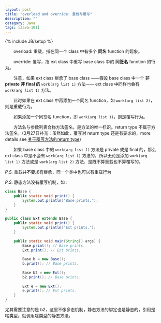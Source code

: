 ```yaml
---
layout: post
title: "overload and override: 重载与覆写"
description: ""
category: Java
tags: [Java-101]
---
```

{% include JB/setup %}

　　overload: 重载，指在同一个 class 中有多个 **同名** function 的现象。  

　　override: 覆写，指 ext class 中重写 base class 中的 **同签名** function 的行为。  

　　注意，如果 ext class 继承了 base class ——假设 base class 中一个 **非 private 非 final 的** `work(arg list 1)` 方法—— ext class 中同样也会有 `work(arg list 1)` 方法。  

　　此时如果在 ext class 中再添加一个同名 function，如 `work(arg list 2)`，则是重载行为。  

　　如果添加一个同签名 function，即 `work(arg list 1)`，则是覆写行为。  

　　方法名与参数列表合称方法签名，是方法的唯一标识。return type 不属于方法签名。(3月27日补充：虽然如此，覆写对 return type 还是有要求的，more details see [关于覆写方法的return type](/java/2009/03/27/return-type-of-overridden-method))

　　如果 base class 中的 `work(arg list 1)` 方法是 private 或是 final 的，那么 ext class 中是不会有 `work(arg list 1)` 方法的，所以无论是添加 `work(arg list 1)` 方法或是 `work(arg list 2)` 方法，是既不算重载也不算覆写的。

_P.S._ 重载并不要求有继承，同一个类中也可以有重载行为

_P.S._ 静态方法没有覆写机制，如：

```java
class Base {  
	public static void print() {  
		System.out.println("Base prints.");  
	}  
}  
  
public class Ext extends Base {  
	public static void print() {  
		System.out.println("Ext prints.");  
	}  
	  
	public static void main(String[] args) {          
		Base.print(); // Base prints.  
		Ext.print(); // Ext prints.  
		  
		Base b = new Base();  
		b.print(); // Base prints.  
		  
		Base b2 = new Ext();  
		b2.print(); // Base prints.  
		  
		Ext e = new Ext();  
		e.print(); // Ext prints.  
	}  
}  
```

尤其需要注意的是 b2，这里不像多态机制，静态方法的绑定也是静态的，引用是啥类型，就调用啥类型的静态方法。
